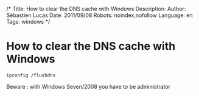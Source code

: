 /*
Title: How to clear the DNS cache with Windows
Description: 
Author: Sébastien Lucas
Date: 2011/09/08
Robots: noindex,nofollow
Language: en
Tags: windows
*/
# How to clear the DNS cache with Windows

```
ipconfig /flushdns
```
Beware : with Windows Seven/2008 you have to be administrator







